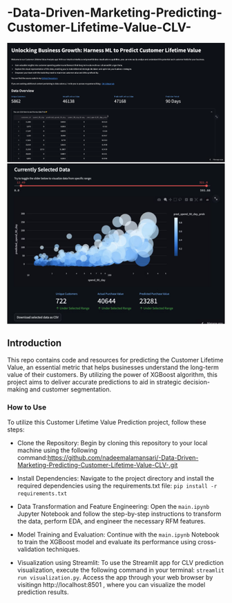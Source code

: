 # -Data-Driven-Marketing-Predicting-Customer-Lifetime-Value-CLV-
![image](streamlit_1.png)
![image](streamlit_2.png)

## **Introduction**

This repo contains code and resources for predicting the Customer Lifetime Value, an essential metric that helps businesses understand the long-term value of their customers. By utilizing the power of XGBoost algorithm, this project aims to deliver accurate predictions to aid in strategic decision-making and customer segmentation.

### How to Use

To utilize this Customer Lifetime Value Prediction project, follow these steps:

* Clone the Repository: Begin by cloning this repository to your local machine using the following command:https://github.com/nadeemalamansari/-Data-Driven-Marketing-Predicting-Customer-Lifetime-Value-CLV-.git  

* Install Dependencies: Navigate to the project directory and install the required dependencies using the requirements.txt file: `pip install -r requirements.txt`

* Data Transformation and Feature Engineering: Open the `main.ipynb` Jupyter Notebook and follow the step-by-step instructions to transform the data, perform EDA, and engineer the necessary RFM features.

* Model Training and Evaluation: Continue with the `main.ipynb` Notebook to train the XGBoost model and evaluate its performance using cross-validation techniques.

* Visualization using Streamlit: To use the Streamlit app for CLV prediction visualization, execute the following command in your terminal: `streamlit run visualization.py`. Access the app through your web browser by visitingn http://localhost:8501 , where you can visualize the model prediction results.

